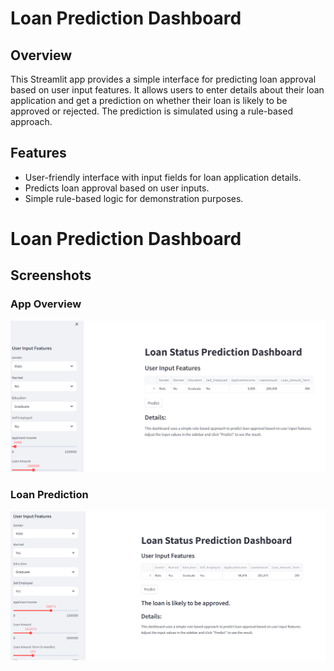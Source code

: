 # Loan Prediction Dashboard

## Overview

This Streamlit app provides a simple interface for predicting loan approval based on user input features. It allows users to enter details about their loan application and get a prediction on whether their loan is likely to be approved or rejected. The prediction is simulated using a rule-based approach.

## Features

- User-friendly interface with input fields for loan application details.
- Predicts loan approval based on user inputs.
- Simple rule-based logic for demonstration purposes.
# Loan Prediction Dashboard

## Screenshots 

### App Overview

![App Overview](my_streamlit_app/images/Screenshot%202024-09-17%20212847.png)

### Loan Prediction

![Loan Prediction](my_streamlit_app/images/Screenshot%202024-09-17%20211939.png)
